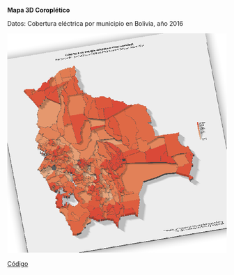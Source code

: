 **Mapa 3D Coroplético**

Datos: Cobertura eléctrica por municipio en Bolivia, año 2016

![](salida/bol_mun_cobelectrica_2016.png)

[Código](Bolivia_11_30DayMapChallenge.R)

